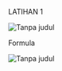  LATIHAN 1
  
![Tanpa judul](https://user-images.githubusercontent.com/57003140/68583999-0eaa8480-04b1-11ea-8d72-138bd8f443e8.png)

  Formula
  
  ![Tanpa judul](https://user-images.githubusercontent.com/57003140/68584122-503b2f80-04b1-11ea-9774-a818dd1159f8.png)
